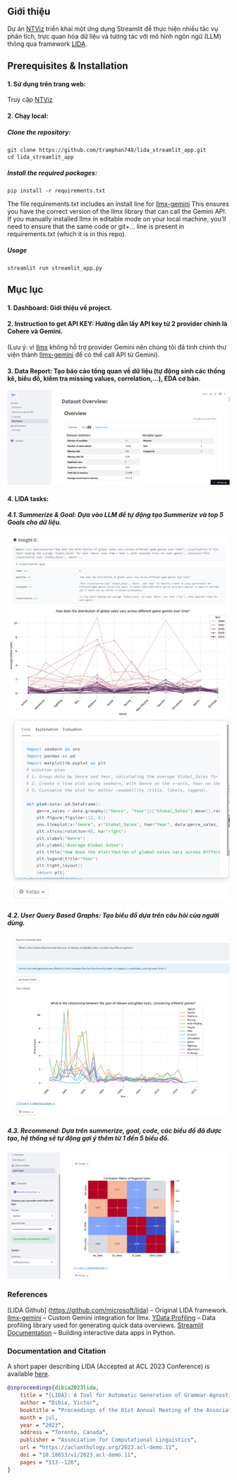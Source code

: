 ## Giới thiệu
Dự án [NTViz](https://ntviz-site.streamlit.app/) triển khai một ứng dụng Streamlit để thực hiện nhiều tác vụ phân tích, trực quan hóa dữ liệu và tương tác với mô hình ngôn ngữ (LLM) thông qua framework [LIDA](https://github.com/microsoft/lida).
## Prerequisites & Installation
#### 1. Sử dụng trên trang web:
Truy cập [NTViz](https://ntviz-site.streamlit.app/)
#### 2. Chạy local:
##### Clone the repository:
```
git clone https://github.com/tramphan748/lida_streamlit_app.git
cd lida_streamlit_app
```
##### Install the required packages:
```
pip install -r requirements.txt
```
The file requirements.txt includes an install line for  [llmx-gemini](https://github.com/tramphan748/llmx-gemini)
This ensures you have the correct version of the llmx library that can call the Gemini API.
If you manually installed llmx in editable mode on your local machine, you’ll need to ensure that the same code or git+... line is present in requirements.txt (which it is in this repo).

##### Usage
```
streamlit run streamlit_app.py
```
## Mục lục
#### 1. Dashboard: Giới thiệu về project.
#### 2. Instruction to get API KEY: Hướng dẫn lấy API key từ 2 provider chính là Cohere và Gemini.
(Lưu ý: vì [llmx](https://github.com/victordibia/llmx) không hỗ trợ provider Gemini nên chúng tôi đã tinh chỉnh thư viện thành [llmx-gemini](https://github.com/tramphan748/llmx-gemini) để có thể call API từ Gemini).
#### 3. Data Report: Tạo báo cáo tổng quan về dữ liệu (tự động sinh các thống kê, biểu đồ, kiểm tra missing values, correlation,…), EDA cơ bản.
![Ví dụ về Data Report](/material/readme/data_overview.png)
#### 4. LIDA tasks:
##### 4.1. Summerize & Goal: Dựa vào LLM để tự động tạo Summerize và top 5 Goals cho dữ liệu.
![Ví dụ về 1 Goal](/material/readme/insight0.png)
![Biểu đồ của Goal tương ứng](/material/readme/chart_insight0.png)
![VizOps](/material/readme/Vizops.png)

##### 4.2. User Query Based Graphs: Tạo biểu đồ dựa trên câu hỏi của người dùng.
  
![Ví dụ về 1 user query](/material/readme/userQuery_based_graphs.png)

##### 4.3. Recommend: Dựa trên summerize, goal, code, các biểu đồ đã được tạo, hệ thống sẽ tự động gợi ý thêm từ 1 đến 5 biểu đồ.
![Ví dụ về task VizRecommend](/material/readme/recommend.png)

### References
[LIDA Github] (https://github.com/microsoft/lida) – Original LIDA framework.
[llmx-gemini](https://github.com/tramphan748/llmx-gemini) – Custom Gemini integration for llmx.
[YData Profiling](https://docs.profiling.ydata.ai/latest/) – Data profiling library used for generating quick data overviews.
[Streamlit Documentation](https://docs.streamlit.io/) – Building interactive data apps in Python.

###  Documentation and Citation

A short paper describing LIDA (Accepted at ACL 2023 Conference) is available [here](https://arxiv.org/abs/2303.02927).

```bibtex
@inproceedings{dibia2023lida,
    title = "{LIDA}: A Tool for Automatic Generation of Grammar-Agnostic Visualizations and Infographics using Large Language Models",
    author = "Dibia, Victor",
    booktitle = "Proceedings of the 61st Annual Meeting of the Association for Computational Linguistics (Volume 3: System Demonstrations)",
    month = jul,
    year = "2023",
    address = "Toronto, Canada",
    publisher = "Association for Computational Linguistics",
    url = "https://aclanthology.org/2023.acl-demo.11",
    doi = "10.18653/v1/2023.acl-demo.11",
    pages = "113--126",
}
```
